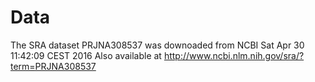 # Data 
The SRA dataset PRJNA308537 was downoaded from NCBI Sat Apr 30 11:42:09 CEST 2016
Also available at http://www.ncbi.nlm.nih.gov/sra/?term=PRJNA308537
